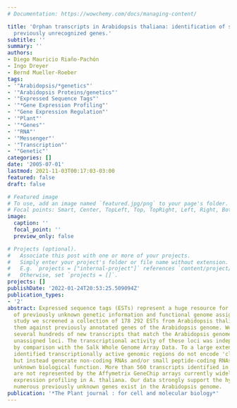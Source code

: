 ```yaml
---
# Documentation: https://wowchemy.com/docs/managing-content/

title: 'Orphan transcripts in Arabidopsis thaliana: identification of several hundred
  previously unrecognized genes.'
subtitle: ''
summary: ''
authors:
- Diego Mauricio Riaño-Pachón
- Ingo Dreyer
- Bernd Mueller-Roeber
tags:
- '"Arabidopsis/*genetics"'
- '"Arabidopsis Proteins/genetics"'
- '"Expressed Sequence Tags"'
- '"*Gene Expression Profiling"'
- '"Gene Expression Regulation"'
- '"Plant"'
- '"*Genes"'
- '"RNA"'
- '"Messenger"'
- '"Transcription"'
- '"Genetic"'
categories: []
date: '2005-07-01'
lastmod: 2021-11-03T00:17:03-03:00
featured: false
draft: false

# Featured image
# To use, add an image named `featured.jpg/png` to your page's folder.
# Focal points: Smart, Center, TopLeft, Top, TopRight, Left, Right, BottomLeft, Bottom, BottomRight.
image:
  caption: ''
  focal_point: ''
  preview_only: false

# Projects (optional).
#   Associate this post with one or more of your projects.
#   Simply enter your project's folder or file name without extension.
#   E.g. `projects = ["internal-project"]` references `content/project/deep-learning/index.md`.
#   Otherwise, set `projects = []`.
projects: []
publishDate: '2022-01-24T20:53:25.509094Z'
publication_types:
- '2'
abstract: Expressed sequence tags (ESTs) represent a huge resource for the discovery
  of previously unknown genetic information and functional genome assignment. In this
  study we screened a collection of 178 292 ESTs from Arabidopsis thaliana by testing
  them against previously annotated genes of the Arabidopsis genome. We identified
  several hundreds of new transcripts that match the Arabidopsis genome at so far
  unassigned loci. The transcriptional activity of these loci was independently confirmed
  by comparison with the Salk Whole Genome Array Data. To a large extent, the newly
  identified transcriptionally active genomic regions do not encode 'classic' proteins,
  but instead generate non-coding RNAs and/or small peptide-coding RNAs of presently
  unknown biological function. More than 560 transcripts identified in this study
  are not represented by the Affymetrix GeneChip arrays currently widely used for
  expression profiling in A. thaliana. Our data strongly support the hypothesis that
  numerous previously unknown genes exist in the Arabidopsis genome.
publication: '*The Plant journal : for cell and molecular biology*'
---
```

